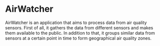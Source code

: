 # AirWatcher
AirWatcher is an application that aims to process data from air quality sensors. First of all, it gathers the data from different sensors and makes them available to the public. In addition to that, it groups similar data from sensors at a certain point in time to form geographical air quality zones.

